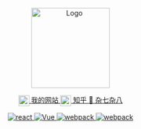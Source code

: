 <p align="center">
  <img src="https://www.gitsu.cn/static/img/shui.png"
        alt="Logo" width="160" height="164" style="max-width: 100%;">
</p>
<p align="center">
  <a href="https://www.gitsu.cn">
    <img align="center" alt="wineSu" width="22px" src="https://www.gitsu.cn/static/img/favicon.ico" />
    我的网站
  </a>
  
  <a href="https://www.zhihu.com/people/he-zi-lai-lai-96-47-31">
    <img align="center" alt="wineSu" width="22px" src="https://www.gitsu.cn/static/img/favicon.ico" />
    知乎
  </a>
  
  <a href="https://blog.csdn.net/susuzhe123">
    🌱 杂七杂八
  </a>
</p>
<p align="center">
    <a href="https://www.gitsu.cn/article41">
        <img src="https://img.shields.io/badge/react-源码-brightgreen" alt="react" />
    </a>
    <a href="https://www.gitsu.cn/list">
        <img src="https://img.shields.io/badge/vue-源码-green" alt="Vue">
    </a>
    <a href="https://www.gitsu.cn/article28">
        <img src="https://img.shields.io/badge/webpack-源码-important" alt="webpack">
    </a>
    <a href="https://www.gitsu.cn/">
        <img src="https://img.shields.io/badge/more-...-9cf" alt="webpack">
    </a>
</p>
